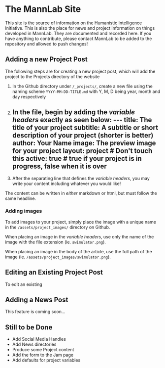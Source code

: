 # The MannLab Site

This site is the source of information on the Humanistic Intelligence Initiative. This is also the place for news and project information on things developed in MannLab. They are documented and recorded here. If you have anything to contribute, please contact MannLab to be added to the repository and allowed to push changes!

## Adding a new Project Post

The following steps are for creating a new project post, which will add the project to the Projects directory of the website

1. In the Github directory under `/_projects/`, create a new file using the naming scheme `YYYY-MM-DD-TITLE.md` with Y, M, D being year, month and day respectively
2. In the file, begin by adding the *variable headers* **exactly** as seen below:
  	\-\-\-
	title: The title of your project
	subtitle: A subtitle or short description of your project (shorter is better)
	author: Your Name
	image: The preview image for your project
	layout: project # Don't touch this
	active: true # true if your project is in progress, false when it is over
	---
3. After the separating line that defines the *variable headers*, you may write your content including whatever you would like!

The content can be written in *either* markdown or html, but must follow the same headline.

### Adding images

To add images to your project, simply place the image with a unique name in the `/assets/project_images/` directory on Github.

When placing an image in the *variable headers*, use only the name of the image with the file extension (ie. `swimulator.png`).

When placing an image in the body of the article, use the full path of the image (ie. `/assets/project_images/swimulator.png`).

## Editing an Existing Project Post

To edit an existing 

## Adding a News Post

This feature is coming soon...

## Still to be Done

* Add Social Media Handles
* Add News directories
* Produce some Project content
* Add the form to the Jam page
* Add defaults for project variables
